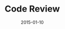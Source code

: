 ---
title: Code Review
subtitle:
layout: post
date: 2015-01-10
contactinfo: hi-group@nyu.edu
organized-date: April 2011
image:
  main: code-review.jpg
  mainalt: Code Review
  thumb: code-review.jpg
members: 10-20
meeting-style:
  inperson: true
  remote: true
  frequency: Weekly
organizers:
- name: Joe Schmo
  email: joe@schmo.com
  phone:
  okContact: true
  isPrimary: true
- name: Test Secondary
  email: test@email.edu
  phone:
  okContact: true
  isPrimary: false
category: Code
tags: ['Code','Javascript','Python','Java','Ruby','DevOps']
---